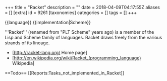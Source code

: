 +++
title = "Racket"
description = ""
date = 2018-04-09T04:17:55Z
aliases = []
[extra]
id = 9261
[taxonomies]
categories = []
tags = []
+++

{{language}}
{{implementation|Scheme}}

'''Racket''' (renamed from "PLT Scheme" years ago) is a member of the Lisp and Scheme family of languages.
Racket draws freely from the various strands of its lineage.

* [http://racket-lang.org/ Home page]
* [http://en.wikipedia.org/wiki/Racket_(programming_language) Wikipedia]

==Todo==
[[Reports:Tasks_not_implemented_in_Racket]]
